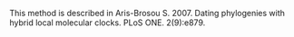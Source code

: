 This method is described in Aris-Brosou S. 2007. Dating phylogenies with hybrid local molecular clocks. PLoS ONE. 2(9):e879.
